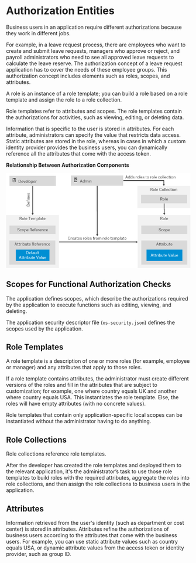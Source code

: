 <!-- loio5d8ed75b5c72432cb0e4d846f411e0cd -->

# Authorization Entities

Business users in an application require different authorizations because they work in different jobs.

For example, in a leave request process, there are employees who want to create and submit leave requests, managers who approve or reject, and payroll administrators who need to see all approved leave requests to calculate the leave reserve. The authorization concept of a leave request application has to cover the needs of these employee groups. This authorization concept includes elements such as roles, scopes, and attributes.

A role is an instance of a role template; you can build a role based on a role template and assign the role to a role collection.

Role templates refer to attributes and scopes. The role templates contain the authorizations for activities, such as viewing, editing, or deleting data.

Information that is specific to the user is stored in attributes. For each attribute, administrators can specify the value that restricts data access. Static attributes are stored in the role, whereas in cases in which a custom identity provider provides the business users, you can dynamically reference all the attributes that come with the access token.

  
  
**Relationship Between Authorization Components**

![Understand how the different authorization components relate to each other.](images/Relationship_between_authorization_entities_fef7332.png "Relationship Between Authorization Components")



<a name="loio5d8ed75b5c72432cb0e4d846f411e0cd__section_aht_3mh_l4b"/>

## Scopes for Functional Authorization Checks

The application defines scopes, which describe the authorizations required by the application to execute functions such as editing, viewing, and deleting.

The application security descriptor file \(`xs-security.json`\) defines the scopes used by the application.



<a name="loio5d8ed75b5c72432cb0e4d846f411e0cd__section_l5w_mmh_l4b"/>

## Role Templates

A role template is a description of one or more roles \(for example, employee or manager\) and any attributes that apply to those roles.

If a role template contains attributes, the administrator must create different versions of the roles and fill in the attributes that are subject to customization; for example, one where country equals UK and another where country equals USA. This instantiates the role template. Else, the roles will have empty attributes \(with no concrete values\).

Role templates that contain only application-specific local scopes can be instantiated without the administrator having to do anything.



<a name="loio5d8ed75b5c72432cb0e4d846f411e0cd__section_bbh_4mh_l4b"/>

## Role Collections

Role collections reference role templates.

After the developer has created the role templates and deployed them to the relevant application, it's the administrator’s task to use those role templates to build roles with the required attributes, aggregate the roles into role collections, and then assign the role collections to business users in the application.



<a name="loio5d8ed75b5c72432cb0e4d846f411e0cd__section_jfq_lmh_l4b"/>

## Attributes

Information retrieved from the user's identity \(such as department or cost center\) is stored in attributes. Attributes refine the authorizations of business users according to the attributes that come with the business users. For example, you can use static attribute values such as country equals USA, or dynamic attribute values from the access token or identity provider, such as group ID.

